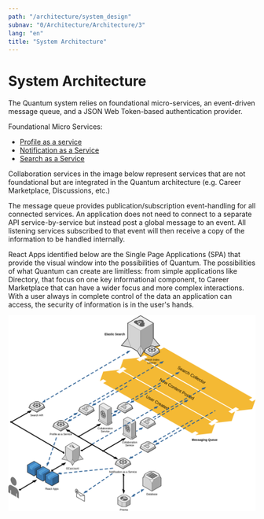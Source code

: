 ```yaml
---
path: "/architecture/system_design"
subnav: "0/Architecture/Architecture/3"
lang: "en"
title: "System Architecture"
---
```

<helmet>
<title> Architecture - System Architecture </title>
</helmet>

# System Architecture

The Quantum system relies on foundational micro-services, an event-driven message queue, and a JSON Web Token-based authentication provider.

Foundational Micro Services:
* [Profile as a service](/profile/introduction)
* [Notification as a Service]()
* [Search as a Service]()

Collaboration services in the image below represent services that are not foundational but are integrated in the Quantum architecture (e.g. Career Marketplace, Discussions, etc.)

The message queue provides publication/subscription event-handling for all connected services. An application does not need to connect to a separate API service-by-service but instead post a global message to an event.  All listening services subscribed to that event will then receive a copy of the information to be handled internally.

React Apps identified below are the Single Page Applications (SPA) that provide the visual window into the possibilities of Quantum. The possibilities of what Quantum can create are limitless: from simple applications like Directory, that focus on one key informational component, to Career Marketplace that can have a wider focus and more complex interactions.  With a user always in complete control of the data an application can access, the security of information is in the user's hands.  

![OADW Solution Architecture](../../../img/architecture/OADW_Architecture-Walkthrough.png)
